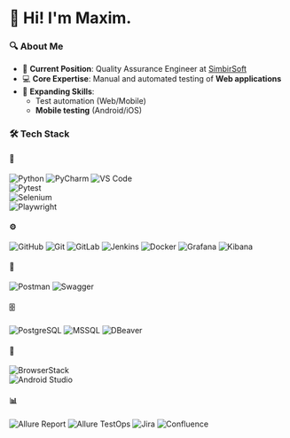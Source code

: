 # 👋 Hi! I'm Maxim.

### 🔍 About Me
- 🏢 **Current Position**: Quality Assurance Engineer at [SimbirSoft](https://simbirsoft.com/)  
- 💻 **Core Expertise**: Manual and automated testing of **Web applications**   
- 🚀 **Expanding Skills**:  
  - Test automation (Web/Mobile)  
  - **Mobile testing** (Android/iOS)
 
### 🛠️ Tech Stack  

#### 🤖 
![Python](https://img.shields.io/badge/-Python-3776AB?logo=python&logoColor=white) 
![PyCharm](https://img.shields.io/badge/-PyCharm-000000?logo=pycharm&logoColor=white) 
![VS Code](https://img.shields.io/badge/-VS_Code-007ACC?logo=visual-studio-code&logoColor=white)   
![Pytest](https://img.shields.io/badge/-Pytest-0A9EDC?logo=pytest&logoColor=white)  
![Selenium](https://img.shields.io/badge/-Selenium-43B02A?logo=selenium&logoColor=white)  
![Playwright](https://img.shields.io/badge/-Playwright-2EAD33?logo=playwright&logoColor=white)  

#### ⚙️   
![GitHub](https://img.shields.io/badge/-GitHub-181717?logo=github&logoColor=white)
![Git](https://img.shields.io/badge/-Git-F05032?logo=git&logoColor=white)
![GitLab](https://img.shields.io/badge/-GitLab-FCA121?logo=gitlab&logoColor=white)
![Jenkins](https://img.shields.io/badge/-Jenkins-D24939?logo=jenkins&logoColor=white)
![Docker](https://img.shields.io/badge/-Docker-2496ED?logo=docker&logoColor=white) 
![Grafana](https://img.shields.io/badge/-Grafana-F46800?logo=grafana&logoColor=white)
![Kibana](https://img.shields.io/badge/-Kibana-005571?logo=kibana&logoColor=white)

#### 🔌 
![Postman](https://img.shields.io/badge/-Postman-FF6C37?logo=postman&logoColor=white)
![Swagger](https://img.shields.io/badge/-Swagger-85EA2D?logo=swagger&logoColor=black) 

#### 🗄️ 
![PostgreSQL](https://img.shields.io/badge/-PostgreSQL-4169E1?logo=postgresql&logoColor=white)
![MSSQL](https://img.shields.io/badge/-MSSQL-CC2927?logo=microsoft-sql-server&logoColor=white)
![DBeaver](https://img.shields.io/badge/-DBeaver-372923?logo=dbeaver&logoColor=white)

#### 📱
![BrowserStack](https://img.shields.io/badge/-Browserstack-0A9EDC?logo=browserstack&logoColor=white)  
![Android Studio](https://img.shields.io/badge/-Android_Studio-3DDC84?logo=android-studio&logoColor=white)   

#### 📊
![Allure Report](https://img.shields.io/badge/-Allure_Report-FF6C37?logo=allure)
![Allure TestOps](https://img.shields.io/badge/-Allure_TestOps-FF6C37?logo=allure)
![Jira](https://img.shields.io/badge/-Jira-0052CC?logo=jira&logoColor=white)
![Confluence](https://img.shields.io/badge/-Confluence-172B4D?logo=confluence&logoColor=white) 

